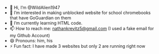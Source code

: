 - 👋 Hi, I’m @WildAlien1947
- 👀 I’m interested in making unblocked website for school chromebooks that have GoGuardian on them
- 🌱 I’m currently learning HTML code.
- 📫 How to reach me: nathankrevitz5@gmail.com (I used a fake email for my Github Account)
- 😄 Pronouns: him, his
- ⚡ Fun fact: I have made 3 websites but only 2 are running right now

<!---
WildAlien1947/WildAlien1947 is a ✨ special ✨ repository because its `README.md` (this file) appears on your GitHub profile.
You can click the Preview link to take a look at your changes.
--->
